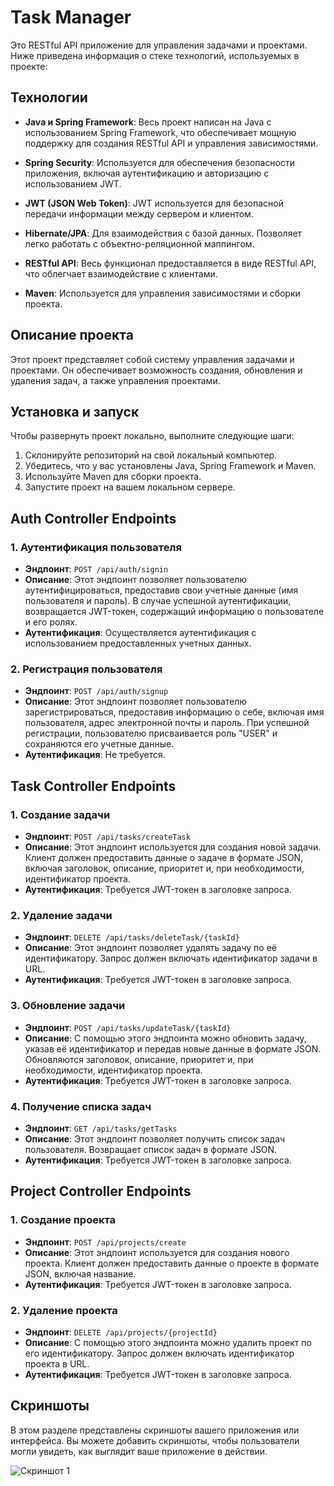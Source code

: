# Task Manager

Это RESTful API приложение для управления задачами и проектами. Ниже приведена информация о стеке технологий, используемых в проекте:

## Технологии

- **Java и Spring Framework**: Весь проект написан на Java с использованием Spring Framework, что обеспечивает мощную поддержку для создания RESTful API и управления зависимостями.

- **Spring Security**: Используется для обеспечения безопасности приложения, включая аутентификацию и авторизацию с использованием JWT.

- **JWT (JSON Web Token)**: JWT используется для безопасной передачи информации между сервером и клиентом.

- **Hibernate/JPA**: Для взаимодействия с базой данных. Позволяет легко работать с объектно-реляционной маппингом.

- **RESTful API**: Весь функционал предоставляется в виде RESTful API, что облегчает взаимодействие с клиентами.

- **Maven**: Используется для управления зависимостями и сборки проекта.

## Описание проекта

Этот проект представляет собой систему управления задачами и проектами. Он обеспечивает возможность создания, обновления и удаления задач, а также управления проектами.

## Установка и запуск

Чтобы развернуть проект локально, выполните следующие шаги:

1. Склонируйте репозиторий на свой локальный компьютер.
2. Убедитесь, что у вас установлены Java, Spring Framework и Maven.
3. Используйте Maven для сборки проекта.
4. Запустите проект на вашем локальном сервере.


## Auth Controller Endpoints

### 1. **Аутентификация пользователя**
   - **Эндпоинт**: `POST /api/auth/signin`
   - **Описание**: Этот эндпоинт позволяет пользователю аутентифицироваться, предоставив свои учетные данные (имя пользователя и пароль). В случае успешной аутентификации, возвращается JWT-токен, содержащий информацию о пользователе и его ролях.
   - **Аутентификация**: Осуществляется аутентификация с использованием предоставленных учетных данных.

### 2. **Регистрация пользователя**
   - **Эндпоинт**: `POST /api/auth/signup`
   - **Описание**: Этот эндпоинт позволяет пользователю зарегистрироваться, предоставив информацию о себе, включая имя пользователя, адрес электронной почты и пароль. При успешной регистрации, пользователю присваивается роль "USER" и сохраняются его учетные данные.
   - **Аутентификация**: Не требуется.


## Task Controller Endpoints

### 1. **Создание задачи**
   - **Эндпоинт**: `POST /api/tasks/createTask`
   - **Описание**: Этот эндпоинт используется для создания новой задачи. Клиент должен предоставить данные о задаче в формате JSON, включая заголовок, описание, приоритет и, при необходимости, идентификатор проекта.
   - **Аутентификация**: Требуется JWT-токен в заголовке запроса.

### 2. **Удаление задачи**
   - **Эндпоинт**: `DELETE /api/tasks/deleteTask/{taskId}`
   - **Описание**: Этот эндпоинт позволяет удалять задачу по её идентификатору. Запрос должен включать идентификатор задачи в URL.
   - **Аутентификация**: Требуется JWT-токен в заголовке запроса.

### 3. **Обновление задачи**
   - **Эндпоинт**: `POST /api/tasks/updateTask/{taskId}`
   - **Описание**: С помощью этого эндпоинта можно обновить задачу, указав её идентификатор и передав новые данные в формате JSON. Обновляются заголовок, описание, приоритет и, при необходимости, идентификатор проекта.
   - **Аутентификация**: Требуется JWT-токен в заголовке запроса.

### 4. **Получение списка задач**
   - **Эндпоинт**: `GET /api/tasks/getTasks`
   - **Описание**: Этот эндпоинт позволяет получить список задач пользователя. Возвращает список задач в формате JSON.
   - **Аутентификация**: Требуется JWT-токен в заголовке запроса.

## Project Controller Endpoints

### 1. **Создание проекта**
   - **Эндпоинт**: `POST /api/projects/create`
   - **Описание**: Этот эндпоинт используется для создания нового проекта. Клиент должен предоставить данные о проекте в формате JSON, включая название.
   - **Аутентификация**: Требуется JWT-токен в заголовке запроса.

### 2. **Удаление проекта**
   - **Эндпоинт**: `DELETE /api/projects/{projectId}`
   - **Описание**: С помощью этого эндпоинта можно удалить проект по его идентификатору. Запрос должен включать идентификатор проекта в URL.
   - **Аутентификация**: Требуется JWT-токен в заголовке запроса.

## Скриншоты

В этом разделе представлены скриншоты вашего приложения или интерфейса. Вы можете добавить скриншоты, чтобы пользователи могли увидеть, как выглядит ваше приложение в действии.

![Скриншот 1](https://drive.google.com/file/d/1hI5JYlIJ-cohPpdYI8C2EZOxNzS5i_ST/view?usp=sharing)



